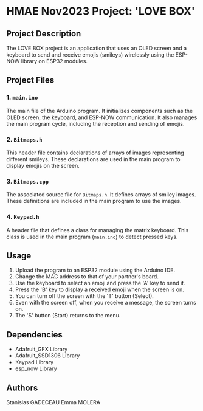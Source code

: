 # HMAE Nov2023 Project: 'LOVE BOX'

## Project Description

The LOVE BOX project is an application that uses an OLED screen and a keyboard to send and receive emojis (smileys) wirelessly using the ESP-NOW library on ESP32 modules.

## Project Files

### 1. `main.ino`

The main file of the Arduino program. It initializes components such as the OLED screen, the keyboard, and ESP-NOW communication. It also manages the main program cycle, including the reception and sending of emojis.

### 2. `Bitmaps.h`

This header file contains declarations of arrays of images representing different smileys. These declarations are used in the main program to display emojis on the screen.

### 3. `Bitmaps.cpp`

The associated source file for `Bitmaps.h`. It defines arrays of smiley images. These definitions are included in the main program to use the images.

### 4. `Keypad.h`

A header file that defines a class for managing the matrix keyboard. This class is used in the main program (`main.ino`) to detect pressed keys.

## Usage

1. Upload the program to an ESP32 module using the Arduino IDE.
2. Change the MAC address to that of your partner's board.
3. Use the keyboard to select an emoji and press the 'A' key to send it.
4. Press the 'B' key to display a received emoji when the screen is on.
5. You can turn off the screen with the 'T' button (Select).
6. Even with the screen off, when you receive a message, the screen turns on.
7. The 'S' button (Start) returns to the menu.

## Dependencies

- Adafruit_GFX Library
- Adafruit_SSD1306 Library
- Keypad Library
- esp_now Library

## Authors

Stanislas GADECEAU
Emma MOLERA
